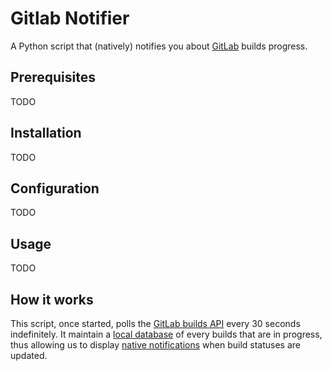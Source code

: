 # Gitlab Notifier

A Python script that (natively) notifies you about [GitLab](https://about.gitlab.com/) builds progress.

## Prerequisites

TODO

## Installation

TODO

## Configuration

TODO

## Usage

TODO

## How it works

This script, once started, polls the [GitLab builds API](http://docs.gitlab.com/ce/api/builds.html) every 30 seconds indefinitely.
It maintain a [local database](https://tinydb.readthedocs.io/en/latest/) of every builds that are in progress, thus
allowing us to display [native notifications](https://plyer.readthedocs.io/en/latest/) when build statuses are updated.